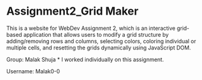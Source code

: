 # Assignment2_Grid Maker

This is a website for WebDev Assignment 2, which is an interactive grid-based application that allows users to modify a grid structure by adding/removing rows and columns, selecting colors, coloring individual or multiple cells, and resetting the grids dynamically using JavaScript DOM.

Group: Malak Shuja  * I worked individually on this assignment. 

Username:  Malak0-0

